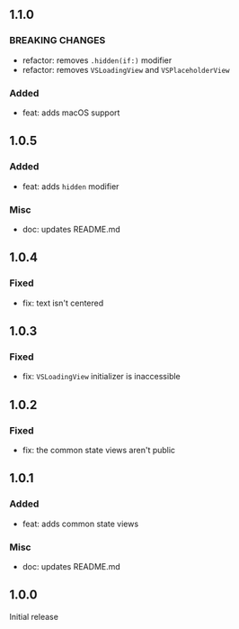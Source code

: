 ## 1.1.0

### BREAKING CHANGES

- refactor: removes `.hidden(if:)` modifier
- refactor: removes `VSLoadingView` and `VSPlaceholderView`

### Added

- feat: adds macOS support

## 1.0.5

### Added

- feat: adds `hidden` modifier

### Misc

- doc: updates README.md

## 1.0.4

### Fixed

- fix: text isn't centered

## 1.0.3

### Fixed

- fix: `VSLoadingView` initializer is inaccessible

## 1.0.2

### Fixed

- fix: the common state views aren't public

## 1.0.1

### Added

- feat: adds common state views

### Misc

- doc: updates README.md

## 1.0.0

Initial release
